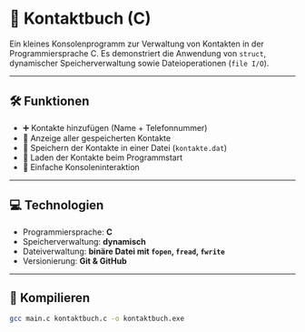 # 📒 Kontaktbuch (C)

Ein kleines Konsolenprogramm zur Verwaltung von Kontakten in der Programmiersprache C. Es demonstriert die Anwendung von `struct`, dynamischer Speicherverwaltung sowie Dateioperationen (`file I/O`).

---

## 🛠️ Funktionen

- ➕ Kontakte hinzufügen (Name + Telefonnummer)
- 📄 Anzeige aller gespeicherten Kontakte
- 💾 Speichern der Kontakte in einer Datei (`kontakte.dat`)
- 📂 Laden der Kontakte beim Programmstart
- 📌 Einfache Konsoleninteraktion

---

## 💻 Technologien

- Programmiersprache: **C**
- Speicherverwaltung: **dynamisch**
- Dateiverwaltung: **binäre Datei mit `fopen`, `fread`, `fwrite`**
- Versionierung: **Git & GitHub**

---

## 🧪 Kompilieren

```bash
gcc main.c kontaktbuch.c -o kontaktbuch.exe

